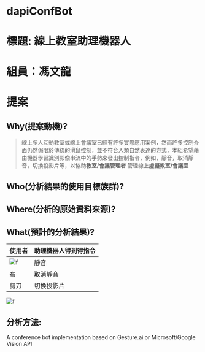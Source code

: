 # dapiConfBot
# 標題: 線上教室助理機器人
# 組員：馮文龍
# 提案
## Why(提案動機)?
> 線上多人互動教室或線上會議室已經有許多實際應用案例，然而許多控制介面仍然侷限於傳統的滑鼠控制，並不符合人類自然表達的方式，本組希望藉由機器學習識別影像串流中的手勢來發出控制指令，例如，靜音，取消靜音，切換投影片等，以協助**教室/會議管理者** 管理線上**虛擬教室/會議室**
## Who(分析結果的使用目標族群)?
## Where(分析的原始資料來源)?
## What(預計的分析結果)?




|使用者|助理機器人得到得指令| 
|--|--| 
|![f]( https://cdn3.iconfinder.com/data/icons/how-many-fingers-you-see/60/gesture-ok-512.png  "hand" )|靜音| 
|布|取消靜音| 
|剪刀|切換投影片|  




![f]( upload.wikimedia.org/wikipedia/commons/thumb/1/1c/LG_WHISEN_%EC%86%90%EC%97%B0%EC%9E%AC_%EC%A7%80%EB%A9%B4_%EA%B4%91%EA%B3%A0_%EC%B4%AC%EC%98%81_%EC%82%AC%EC%A7%84_%2830%29_hand_only.jpg/220px-LG_WHISEN_%EC%86%90%EC%97%B0%EC%9E%AC_%EC%A7%80%EB%A9%B4_%EA%B4%91%EA%B3%A0_%EC%B4%AC%EC%98%81_%EC%82%AC%EC%A7%84_%2830%29_hand_only.jpg  "hand" )


## 分析方法:

A conference bot implementation based on Gesture.ai or Microsoft/Google Vision API
